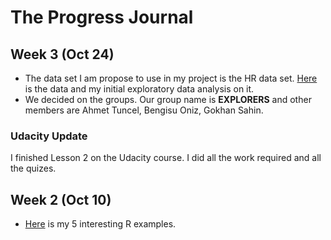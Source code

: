 # The Progress Journal

## Week 3 (Oct 24)

+ The data set I am propose to use in my project is the HR data set. [Here](files/homework_2.html) is the data and my initial exploratory data analysis on it.
+ We decided on the groups. Our group name is **EXPLORERS** and other members are Ahmet Tuncel, Bengisu Oniz, Gokhan Sahin.

### Udacity Update 
I finished Lesson 2 on the Udacity course. I did all the work required and all the quizes. 

## Week 2 (Oct 10)

+ [Here](files/interesting_examples.html) is my 5 interesting R examples.
